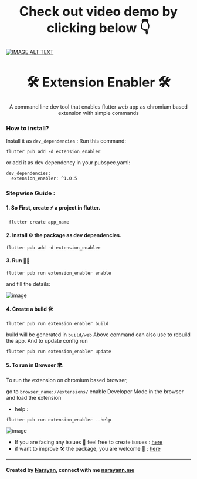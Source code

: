 
<div align="center">
<h1 align="center"  style="font-size: 35px;">Check out video demo by clicking below 👇</h1>
</div>

[![IMAGE ALT TEXT](https://github.com/narayann7/ExtensionEnabler/assets/64174995/b059125d-cc25-43af-94a4-0c1ff34dc843)](https://youtu.be/LHiH8PrmcFw)

<div align="center">
<h1 align="center"  style="font-size: 35px;">🛠️ Extension Enabler 🛠️</h1>
<p align="center">
A command line dev tool that enables flutter web app as chromium based extension with simple commands
</p>
</div>


### How to install?

Install it as `dev_dependencies` :
Run this command:

```
flutter pub add -d extension_enabler
```

or add it as dev dependency in your pubspec.yaml:

```
dev_dependencies:
  extension_enabler: ^1.0.5
```

### Stepwise Guide :

#### 1. So First, create ⚡ a project in flutter.

```
 flutter create app_name
```

#### 2. Install ⚙️ the package as dev dependencies.

```
flutter pub add -d extension_enabler
```

#### 3. Run 🏃‍♂️

```
flutter pub run extension_enabler enable
```

and fill the details:

![image](https://user-images.githubusercontent.com/64174995/212165333-10ce1d61-33e1-401b-80dc-5c0e7ef080fa.png)

#### 4. Create a build 🛠️

```
flutter pub run extension_enabler build
```

build will be generated in `build/web`
Above command can also use to rebuild the app.
And to update config run

```
flutter pub run extension_enabler update
```

#### 5. To run in Browser 🌍:

To run the extension on chromium based browser,

go to `browser_name://extensions/` enable Developer Mode in the browser and load the extension

- help :

```
flutter pub run extension_enabler --help
```

![image](https://user-images.githubusercontent.com/64174995/212167844-45ae43f3-036e-4211-bb81-b443b2222908.png)

- If you are facing any issues 🤔 feel free to create issues : [here](https://github.com/narayann7/ExtensionEnabler/issues)
- if want to improve 🛠️ the package, you are welcome 🙏 : [here](https://github.com/narayann7/ExtensionEnabler)

---

#### Created by [Narayan](https://www.linkedin.com/in/narayann/), connect with me [narayann.me](https://narayann.DEV/)
